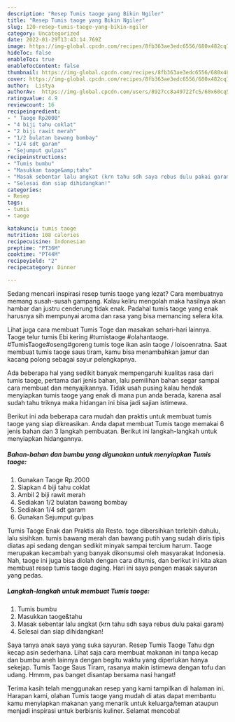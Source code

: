 ```yaml
---
description: "Resep Tumis taoge yang Bikin Ngiler"
title: "Resep Tumis taoge yang Bikin Ngiler"
slug: 120-resep-tumis-taoge-yang-bikin-ngiler
category: Uncategorized
date: 2022-01-29T13:43:14.769Z
image: https://img-global.cpcdn.com/recipes/8fb363ae3edc6556/680x482cq70/tumis-taoge-foto-resep-utama.jpg
hideToc: false
enableToc: true
enableTocContent: false
thumbnail: https://img-global.cpcdn.com/recipes/8fb363ae3edc6556/680x482cq70/tumis-taoge-foto-resep-utama.jpg
cover: https://img-global.cpcdn.com/recipes/8fb363ae3edc6556/680x482cq70/tumis-taoge-foto-resep-utama.jpg
author:  Listya
authorAv:  https://img-global.cpcdn.com/users/8927cc8a49722fc5/60x60cq50/avatar.jpg
ratingvalue: 4.9
reviewcount: 16
recipeingredient:
- " Taoge Rp2000"
- "4 biji tahu coklat"
- "2 biji rawit merah"
- "1/2 bulatan bawang bombay"
- "1/4 sdt garam"
- "Sejumput gulpas"
recipeinstructions:
- "Tumis bumbu"
- "Masukkan taoge&amp;tahu"
- "Masak sebentar lalu angkat (krn tahu sdh saya rebus dulu pakai garam)"
- "Selesai dan siap dihidangkan!"
categories:
- Resep
tags:
- tumis
- taoge

katakunci: tumis taoge 
nutrition: 108 calories
recipecuisine: Indonesian
preptime: "PT36M"
cooktime: "PT44M"
recipeyield: "2"
recipecategory: Dinner

---
```



Sedang mencari inspirasi resep tumis taoge yang lezat? Cara membuatnya memang susah-susah gampang. Kalau keliru mengolah maka hasilnya akan hambar dan justru cenderung tidak enak. Padahal tumis taoge yang enak harusnya sih mempunyai aroma dan rasa yang bisa memancing selera kita.


Lihat juga cara membuat Tumis Toge dan masakan sehari-hari lainnya. Taoge telur tumis Ebi kering #tumistaoge #olahantaoge. #TumisTaoge#oseng#goreng tumis toge ikan asin taoge / loisoenratna. Saat membuat tumis taoge saus tiram, kamu bisa menambahkan jamur dan kacang polong sebagai sayur pelengkapnya.

Ada beberapa hal yang sedikit banyak mempengaruhi kualitas rasa dari tumis taoge, pertama dari jenis bahan, lalu pemilihan bahan segar sampai cara membuat dan menyajikannya. Tidak usah pusing kalau hendak menyiapkan tumis taoge yang enak di mana pun anda berada, karena asal sudah tahu triknya maka hidangan ini bisa jadi sajian istimewa.


Berikut ini ada beberapa cara mudah dan praktis untuk membuat tumis taoge yang siap dikreasikan. Anda dapat membuat Tumis taoge memakai 6 jenis bahan dan 3 langkah pembuatan. Berikut ini langkah-langkah untuk menyiapkan hidangannya.

<!--inarticleads1-->

##### Bahan-bahan dan bumbu yang digunakan untuk menyiapkan Tumis taoge:

1. Gunakan  Taoge Rp.2000
1. Siapkan 4 biji tahu coklat
1. Ambil 2 biji rawit merah
1. Sediakan 1/2 bulatan bawang bombay
1. Sediakan 1/4 sdt garam
1. Gunakan Sejumput gulpas


Tumis Taoge Enak dan Praktis ala Resto. toge dibersihkan terlebih dahulu, lalu sisihkan. tumis bawang merah dan bawang putih yang sudah diiris tipis diatas api sedang dengan sedikit minyak sampai tercium harum. Taoge merupakan kecambah yang banyak dikonsumsi oleh masyarakat Indonesia. Nah, taoge ini juga bisa diolah dengan cara ditumis, dan berikut ini kita akan membuat resep tumis taoge daging. Hari ini saya pengen masak sayuran yang pedas. 

<!--inarticleads2-->

##### Langkah-langkah untuk membuat Tumis taoge:

1. Tumis bumbu
1. Masukkan taoge&amp;tahu
1. Masak sebentar lalu angkat (krn tahu sdh saya rebus dulu pakai garam)
1. Selesai dan siap dihidangkan!

Saya tanya anak saya yang suka sayuran. Resep Tumis Taoge Tahu dgn kecap asin sederhana. Lihat saja cara membuat makanan ini tanpa kecap dan bumbu aneh lainnya dengan begitu waktu yang diperlukan hanya sekejap. Tumis Taoge Saus Tiram, rasanya makin istimewa dengan tofu dan udang. Hmmm, pas banget disantap bersama nasi hangat! 

Terima kasih telah menggunakan resep yang kami tampilkan di halaman ini. Harapan kami, olahan Tumis taoge yang mudah di atas dapat membantu kamu menyiapkan makanan yang menarik untuk keluarga/teman ataupun menjadi inspirasi untuk berbisnis kuliner. Selamat mencoba!
